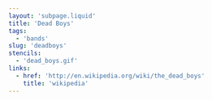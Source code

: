 ```yaml
---
layout: 'subpage.liquid'
title: 'Dead Boys'
tags:
  - 'bands'
slug: 'deadboys'
stencils:
  - 'dead_boys.gif'
links:
  - href: 'http://en.wikipedia.org/wiki/the_dead_boys'
    title: 'wikipedia'
---
```

